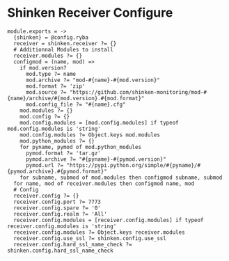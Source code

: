 
# Shinken Receiver Configure

    module.exports = ->
      {shinken} = @config.ryba
      receiver = shinken.receiver ?= {}
      # Additionnal Modules to install
      receiver.modules ?= {}
      configmod = (name, mod) =>
        if mod.version?
          mod.type ?= name
          mod.archive ?= "mod-#{name}-#{mod.version}"
          mod.format ?= 'zip'
          mod.source ?= "https://github.com/shinken-monitoring/mod-#{name}/archive/#{mod.version}.#{mod.format}"
          mod.config_file ?= "#{name}.cfg"
        mod.modules ?= {}
        mod.config ?= {}
        mod.config.modules = [mod.config.modules] if typeof mod.config.modules is 'string'
        mod.config.modules ?= Object.keys mod.modules
        mod.python_modules ?= {}
        for pyname, pymod of mod.python_modules
          pymod.format ?= 'tar.gz'
          pymod.archive ?= "#{pyname}-#{pymod.version}"
          pymod.url ?= "https://pypi.python.org/simple/#{pyname}/#{pymod.archive}.#{pymod.format}"
        for subname, submod of mod.modules then configmod subname, submod
      for name, mod of receiver.modules then configmod name, mod
      # Config
      receiver.config ?= {}
      receiver.config.port ?= 7773
      receiver.config.spare ?= '0'
      receiver.config.realm ?= 'All'
      receiver.config.modules = [receiver.config.modules] if typeof receiver.config.modules is 'string'
      receiver.config.modules ?= Object.keys receiver.modules
      receiver.config.use_ssl ?= shinken.config.use_ssl
      receiver.config.hard_ssl_name_check ?= shinken.config.hard_ssl_name_check

